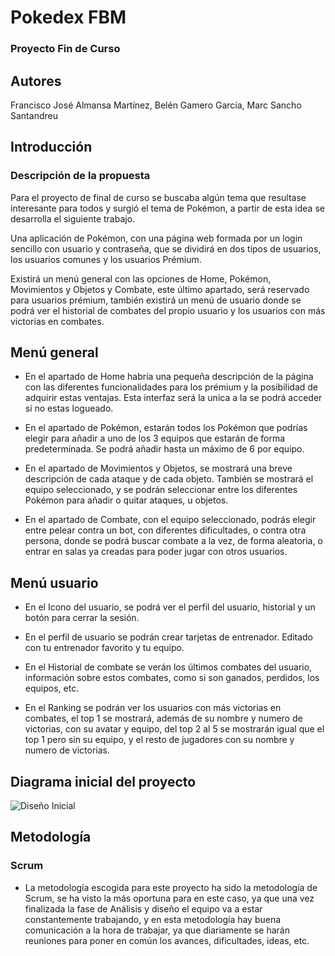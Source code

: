 # Pokedex FBM

### Proyecto Fin de Curso
       
## Autores
Francisco José Almansa Martínez, Belén Gamero García, Marc Sancho Santandreu

##  Introducción
### Descripción de la propuesta

Para el proyecto de final de curso se buscaba algún tema que resultase interesante para todos y surgió el tema de Pokémon, a partir de esta idea se desarrolla el siguiente trabajo.

Una aplicación de Pokémon, con una página web formada por un login sencillo con usuario y contraseña, que se dividirá en dos tipos de usuarios, los usuarios comunes y los usuarios Prémium.  

Existirá un menú general con las opciones de Home, Pokémon, Movimientos y Objetos y Combate, este último apartado, será reservado para usuarios prémium, también existirá un menú de usuario donde se podrá ver el historial de combates del propio usuario y los usuarios con más victorias en combates.

## Menú general

- En el apartado de Home habría una pequeña descripción de la página con las diferentes funcionalidades para los prémium y la posibilidad de adquirir estas ventajas. Esta interfaz será la unica a la se podrá acceder si no estas logueado.
    
- En el apartado de Pokémon, estarán todos los Pokémon que podrías elegir para añadir a uno de los 3 equipos que estarán de forma predeterminada. Se podrá añadir hasta un máximo de 6 por equipo.
    
- En el apartado de Movimientos y Objetos, se mostrará una breve descripción de cada ataque y de cada objeto. También se mostrará el equipo seleccionado, y se podrán seleccionar entre los diferentes Pokémon para añadir o quitar ataques, u objetos.
    
- En el apartado de Combate, con el equipo seleccionado, podrás elegir entre pelear contra un bot, con diferentes dificultades, o contra otra persona, donde se podrá buscar combate a la vez, de forma aleatoria, o entrar en salas ya creadas para poder jugar con otros usuarios.

## Menú usuario

- En el Icono del usuario, se podrá ver el perfil del usuario, historial y un botón para cerrar la sesión. 

- En el perfil de usuario se podrán crear tarjetas de entrenador. Editado con tu entrenador favorito y tu equipo.

- En el Historial de combate se verán los últimos combates del usuario, información sobre estos combates, como si son ganados, perdidos, los equipos, etc.
   
- En el Ranking se podrán ver los usuarios con más victorias en combates, el top 1 se mostrará, además de su nombre y numero de victorias, con su avatar y equipo, del top 2 al 5 se mostrarán igual que el top 1 pero sin su equipo, y el resto de jugadores con su nombre y numero de victorias.

## Diagrama inicial del proyecto

![Diseño Inicial](https://user-images.githubusercontent.com/91567318/162044771-2d7b2de6-05d0-471d-93f9-7cd32ccdf8bd.png)

## Metodología

### Scrum

- La metodología escogida para este proyecto ha sido la metodología de Scrum, se ha visto la más oportuna para en este caso, ya que una vez finalizada la fase de Análisis y diseño el equipo va a estar constantemente trabajando, y en esta metodología hay buena comunicación a la hora de trabajar, ya que diariamente se harán reuniones para poner en común los avances, dificultades, ideas, etc.
